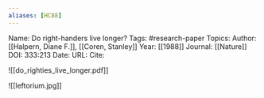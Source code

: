 ```yaml
---
aliases: [HC88]
---
```

Name: Do right-handers live longer?
Tags: #research-paper 
Topics: 
Author: [[Halpern, Diane F.]], [[Coren, Stanley]]
Year: [[1988]]
Journal: [[Nature]]
DOI: 333\:213
Date:
URL: 
Cite: 

![[do_righties_live_longer.pdf]]

![[leftorium.jpg]] 
